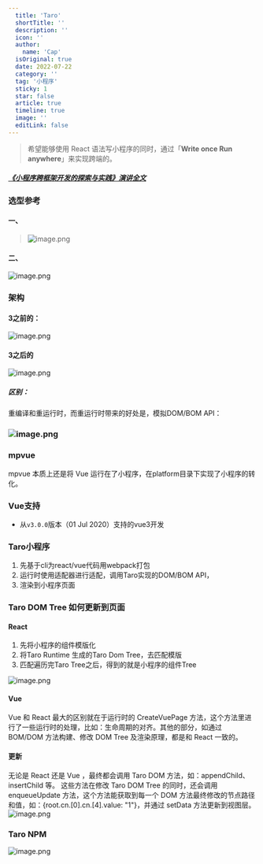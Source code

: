 ```yaml
---
  title: 'Taro'
  shortTitle: ''
  description: ''
  icon: ''
  author:
    name: 'Cap'
  isOriginal: true
  date: 2022-07-22
  category: ''
  tag: '小程序'
  sticky: 1
  star: false
  article: true
  timeline: true
  image: ''
  editLink: false
---
```


  > 希望能够使用 React 语法写小程序的同时，通过「**Write once Run anywhere**」来实现跨端的。

##### [《小程序跨框架开发的探索与实践》演讲全文]()
### 选型参考
#### 一、
> ![image.png](https://cdn.nlark.com/yuque/0/2022/png/297368/1658458212376-b49929b8-a365-470c-9fa1-0acd1ed4cc25.png#clientId=u96ba7115-3cc6-4&from=paste&height=451&id=ud0ab9d1a&name=image.png&originHeight=444&originWidth=676&originalType=binary&ratio=1&rotation=0&showTitle=false&size=82176&status=done&style=none&taskId=u92fe5621-509a-4378-a80e-93634f9a3ed&title=&width=687)

#### 二、
![image.png](https://cdn.nlark.com/yuque/0/2022/png/297368/1658458298552-b9a62512-3add-48d3-b8ce-977e0a13b8ce.png#clientId=u96ba7115-3cc6-4&from=paste&height=543&id=u3fa7bf97&name=image.png&originHeight=602&originWidth=758&originalType=binary&ratio=1&rotation=0&showTitle=false&size=261352&status=done&style=none&taskId=u65aaf04a-a0b7-41ef-97a0-261314bcd29&title=&width=684)
### 架构
#### 3之前的：
![image.png](https://cdn.nlark.com/yuque/0/2022/png/297368/1653530590832-13699126-4892-4797-abcb-d1739b0b407e.png#clientId=u69f0cedc-3d9c-4&from=paste&height=259&id=u5da2f416&name=image.png&originHeight=448&originWidth=796&originalType=binary&ratio=1&rotation=0&showTitle=false&size=95817&status=done&style=none&taskId=u19591826-32d3-4f6c-bd0c-fc1eb0286e6&title=&width=461)

#### 3之后的
![image.png](https://cdn.nlark.com/yuque/0/2022/png/297368/1658452800658-988fa750-2f13-4a19-855d-ce5c51b4cc75.png#clientId=u96ba7115-3cc6-4&from=paste&height=159&id=udb40ae85&name=image.png&originHeight=422&originWidth=1234&originalType=binary&ratio=1&rotation=0&showTitle=false&size=165055&status=done&style=none&taskId=u9678a04f-a053-4463-97f4-581ad1a7e73&title=&width=465)
##### 区别：
重编译和重运行时，而重运行时带来的好处是，模拟DOM/BOM API：
### ![image.png](https://cdn.nlark.com/yuque/0/2022/png/297368/1653536397477-589a3fed-bdab-47af-87ee-48d025fe255e.png#clientId=u69f0cedc-3d9c-4&from=paste&height=247&id=u87ed2785&name=image.png&originHeight=494&originWidth=1370&originalType=binary&ratio=1&rotation=0&showTitle=false&size=159837&status=done&style=none&taskId=uc60dad64-64b8-42cc-b01b-3454106d5d0&title=&width=685)
### mpvue
mpvue 本质上还是将 Vue 运行在了小程序，在platform目录下实现了小程序的转化。
### Vue支持

- 从`v3.0.0`版本（01 Jul 2020）支持的vue3开发

### Taro小程序

1. 先基于cli为react/vue代码用webpack打包
2. 运行时使用适配器进行适配，调用Taro实现的DOM/BOM API，
3. 渲染到小程序页面

### Taro DOM Tree 如何更新到页面
#### React

1. 先将小程序的组件模版化
2. 将Taro Runtime 生成的Taro Dom Tree，去匹配模版
3. 匹配遍历完Taro Tree之后，得到的就是小程序的组件Tree

![image.png](https://cdn.nlark.com/yuque/0/2022/png/297368/1658458821752-0bb51c59-5d61-4998-8f2a-929d74689e44.png#clientId=u96ba7115-3cc6-4&from=paste&height=274&id=uabb70561&name=image.png&originHeight=359&originWidth=696&originalType=binary&ratio=1&rotation=0&showTitle=false&size=270486&status=done&style=none&taskId=u6e7485aa-b053-46f7-a46c-7c7856e76f7&title=&width=531)

#### Vue
Vue 和 React 最大的区别就在于运行时的 CreateVuePage 方法，这个方法里进行了一些运行时的处理，比如：生命周期的对齐。其他的部分，如通过 BOM/DOM 方法构建、修改 DOM Tree 及渲染原理，都是和 React 一致的。

#### 更新
无论是 React 还是 Vue ，最终都会调用 Taro DOM 方法，如：appendChild、insertChild 等。
这些方法在修改 Taro DOM Tree 的同时，还会调用 enqueueUpdate 方法，这个方法能获取到每一个 DOM 方法最终修改的节点路径和值，如：{root.cn.[0].cn.[4].value: "1"}，并通过 setData 方法更新到视图层。
![image.png](https://cdn.nlark.com/yuque/0/2022/png/297368/1658458460741-8cb7c7e9-ab7d-4a35-910b-9a1700c76c5d.png#clientId=u96ba7115-3cc6-4&from=paste&height=265&id=uf0ed8f51&name=image.png&originHeight=364&originWidth=729&originalType=binary&ratio=1&rotation=0&showTitle=false&size=149898&status=done&style=none&taskId=u53490226-1b24-4e6e-81da-89f2b7f420d&title=&width=531.5)

### Taro NPM
![image.png](https://cdn.nlark.com/yuque/0/2022/png/297368/1658458624594-3d7e4506-ec75-42d5-ad13-790cceb6eeea.png#clientId=u96ba7115-3cc6-4&from=paste&height=929&id=uabf7fb73&name=image.png&originHeight=929&originWidth=637&originalType=binary&ratio=1&rotation=0&showTitle=false&size=165954&status=done&style=none&taskId=u2ede6cc5-e263-48ac-bb1d-620a507cee5&title=&width=637)
